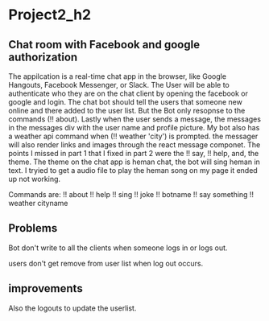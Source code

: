 # Project2_h2

## Chat room with Facebook and google authorization 

The appilcation is a real-time chat app in the browser, like Google Hangouts, 
Facebook Messenger, or Slack. The User will be able to authenticate who they
are on the chat client by opening the facebook or google and login. 
The chat bot should tell the users that someone new online and there added to 
the user list. But the Bot only resopnse to the commands (!! about). Lastly 
when the user sends a message, the messages in the messages div with the 
user name and profile picture. My bot also has a weather api command  when
(!! weather 'city') is prompted. the messager will also render links and images
through the react message componet.
    The points I missed in part 1 that I fixed in part 2 were the !! say, 
!! help, and, the theme. The theme on the chat app is heman chat, the 
bot will sing heman in text. 
    I tryied to get a audio file to play the heman song on my page it ended up
not working.

Commands are:
!! about
!! help
!! sing
!! joke
!! botname
!! say something
!! weather cityname

## Problems


Bot don't write to all the clients when someone logs in or logs out.

users don't get remove from user list when log out occurs.

## improvements


Also the logouts to update the userlist.